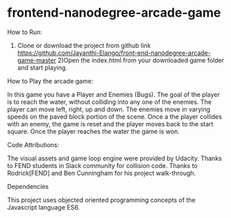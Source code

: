 frontend-nanodegree-arcade-game
===============================

How to Run:

1) Clone or download the project from github link https://github.com/Jayanthi-Elango/front-end-nanodegree-arcade-game-master
2)Open the index.html from your downloaded game folder and start playing.

How to Play the arcade game:

In this game you have a Player and Enemies (Bugs).
The goal of the player is to reach the water, without colliding into any one of the enemies.
The player can move left, right, up and down.
The enemies move in varying speeds on the paved block portion of the scene.
Once a the player collides with an enemy, the game is reset and the player moves back to the start square. Once the player reaches the water the game is won.

Code Attributions:

The visual assets and game loop engine were provided by Udacity.
Thanks to FEND students in Slack community for collision code.
Thanks to Rodrick[FEND] and Ben Cunningham for his project walk-through.

Dependencies

 This project uses objected oriented programming concepts of the Javascript language ES6.
